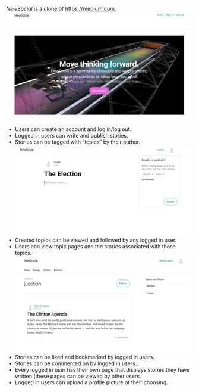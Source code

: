 _NewSocial_ is a clone of https://medium.com.
![Homepage Screenshot](app/assets/screenshots/homepage_screenshot.png)
* Users can create an account and log in/log out.
* Logged in users can write and publish stories.
* Stories can be tagged with “topics” by their author.
![Topic Tags](app/assets/screenshots/publish_tags_dropdown.png)
* Created topics can be viewed and followed by any logged in user.
* Users can view topic pages and the stories associated with those topics.
![Followed Topic](app/assets/screenshots/topic_screenshot.png)
* Stories can be liked and bookmarked by logged in users.
* Stories can be commented on by logged in users.
* Every logged in user has their own page that displays stories they have written (these pages can be viewed by other users.
* Logged in users can upload a profile picture of their choosing.

